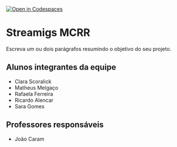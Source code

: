 [![Open in Codespaces](https://classroom.github.com/assets/launch-codespace-f4981d0f882b2a3f0472912d15f9806d57e124e0fc890972558857b51b24a6f9.svg)](https://classroom.github.com/open-in-codespaces?assignment_repo_id=10688256)
# Streamigs MCRR
Escreva um ou dois parágrafos resumindo o objetivo do seu projeto.

## Alunos integrantes da equipe

* Clara Scoralick
* Matheus Melgaço
* Rafaela Ferreira
* Ricardo Alencar
* Sara Gomes 


## Professores responsáveis

* João Caram

